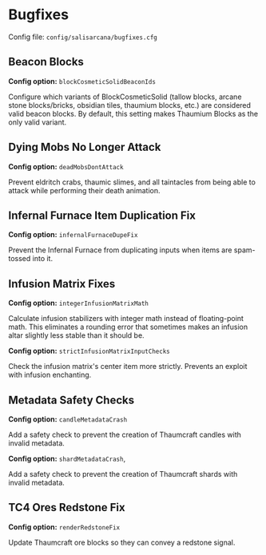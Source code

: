 # Bugfixes

Config file: `config/salisarcana/bugfixes.cfg`

## Beacon Blocks

**Config option:** `blockCosmeticSolidBeaconIds`

Configure which variants of BlockCosmeticSolid (tallow blocks, arcane stone blocks/bricks, obsidian tiles,
thaumium blocks, etc.) are considered valid beacon blocks. By default, this setting makes Thaumium Blocks as
the only valid variant.

## Dying Mobs No Longer Attack

**Config option:** `deadMobsDontAttack`

Prevent eldritch crabs, thaumic slimes, and all taintacles from being able to attack while performing their death
animation.

## Infernal Furnace Item Duplication Fix

**Config option:** `infernalFurnaceDupeFix`

Prevent the Infernal Furnace from duplicating inputs when items are spam-tossed into it.

## Infusion Matrix Fixes

**Config option:** `integerInfusionMatrixMath`

Calculate infusion stabilizers with integer math instead of floating-point math. This eliminates a rounding error that
sometimes makes an infusion altar slightly less stable than it should be.

**Config option:** `strictInfusionMatrixInputChecks`

Check the infusion matrix's center item more strictly. Prevents an exploit with infusion enchanting.

## Metadata Safety Checks

**Config option:** `candleMetadataCrash`

Add a safety check to prevent the creation of Thaumcraft candles with invalid metadata.

**Config option:** `shardMetadataCrash`,

Add a safety check to prevent the creation of Thaumcraft shards with invalid metadata.

## TC4 Ores Redstone Fix

**Config option:** `renderRedstoneFix`

Update Thaumcraft ore blocks so they can convey a redstone signal.
